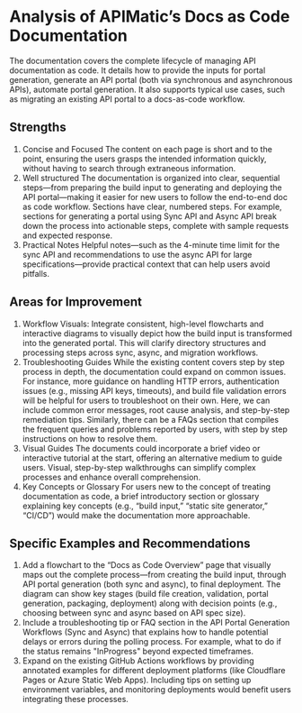 # Analysis of APIMatic’s Docs as Code Documentation
The documentation covers the complete lifecycle of managing API documentation as code. It details how to provide the inputs for portal generation, generate an API portal (both via synchronous and asynchronous APIs), automate portal generation. It also supports typical use cases, such as migrating an existing API portal to a docs-as-code workflow.
## Strengths
1.	Concise and Focused
The content on each page is short and to the point, ensuring the users grasps the intended information quickly, without having to search through extraneous information. 
2.	Well structured
The documentation is organized into clear, sequential steps—from preparing the build input to generating and deploying the API portal—making it easier for new users to follow the end-to-end doc as code workflow.
Sections have clear, numbered steps. For example, sections for generating a portal using Sync API and Async API break down the process into actionable steps, complete with sample requests and expected response. 
3.	Practical Notes
Helpful notes—such as the 4-minute time limit for the sync API and recommendations to use the async API for large specifications—provide practical context that can help users avoid pitfalls.

## Areas for Improvement
1.	Workflow Visuals:
Integrate consistent, high-level flowcharts and interactive diagrams to visually depict how the build input is transformed into the generated portal. This will clarify directory structures and processing steps across sync, async, and migration workflows.
2.	Troubleshooting Guides
While the existing content covers step by step process in depth, the documentation could expand on common issues. For instance, more guidance on handling HTTP errors, authentication issues (e.g., missing API keys, timeouts), and build file validation errors will be helpful for users to troubleshoot on their own. Here, we can include common error messages, root cause analysis, and step-by-step remediation tips.
Similarly, there can be a FAQs section that compiles the frequent queries and problems reported by users, with step by step instructions on how to resolve them. 
3.	Visual Guides
The documents could incorporate a brief video or interactive tutorial at the start, offering an alternative medium to guide users. Visual, step-by-step walkthroughs can simplify complex processes and enhance overall comprehension. 
4.	Key Concepts or Glossary
For users new to the concept of treating documentation as code, a brief introductory section or glossary explaining key concepts (e.g., “build input,” “static site generator,” “CI/CD”) would make the documentation more approachable.

## Specific Examples and Recommendations
1.	Add a flowchart to the “Docs as Code Overview” page that visually maps out the complete process—from creating the build input, through API portal generation (both sync and async), to final deployment. The diagram can show key stages (build file creation, validation, portal generation, packaging, deployment) along with decision points (e.g., choosing between sync and async based on API spec size).
2.	Include a troubleshooting tip or FAQ section in the API Portal Generation Workflows (Sync and Async) that explains how to handle potential delays or errors during the polling process. For example, what to do if the status remains "InProgress" beyond expected timeframes.
3.	Expand on the existing GitHub Actions workflows by providing annotated examples for different deployment platforms (like Cloudflare Pages or Azure Static Web Apps). Including tips on setting up environment variables, and monitoring deployments would benefit users integrating these processes.

